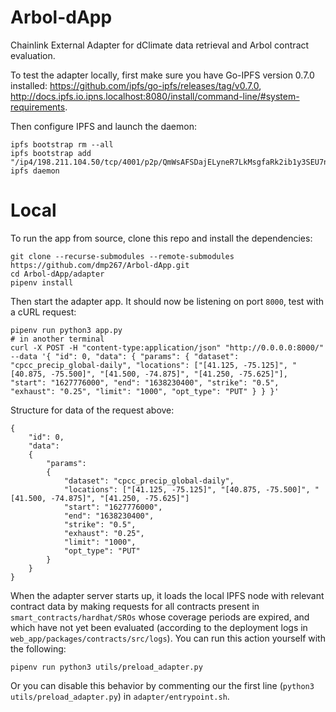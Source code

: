 # Arbol-dApp

Chainlink External Adapter for dClimate data retrieval and Arbol contract evaluation.

To test the adapter locally, first make sure you have Go-IPFS version 0.7.0 installed: https://github.com/ipfs/go-ipfs/releases/tag/v0.7.0, http://docs.ipfs.io.ipns.localhost:8080/install/command-line/#system-requirements.

Then configure IPFS and launch the daemon:

```
ipfs bootstrap rm --all
ipfs bootstrap add  "/ip4/198.211.104.50/tcp/4001/p2p/QmWsAFSDajELyneR7LkMsgfaRk2ib1y3SEU7nQuXSNPsQV"
ipfs daemon
```

# Local

To run the app from source, clone this repo and install the dependencies:

```
git clone --recurse-submodules --remote-submodules https://github.com/dmp267/Arbol-dApp.git
cd Arbol-dApp/adapter
pipenv install
```

Then start the adapter app. It should now be listening on port `8000`, test with a cURL request:

```
pipenv run python3 app.py
# in another terminal
curl -X POST -H "content-type:application/json" "http://0.0.0.0:8000/" --data '{ "id": 0, "data": { "params": { "dataset": "cpcc_precip_global-daily", "locations": ["[41.125, -75.125]", "[40.875, -75.500]", "[41.500, -74.875]", "[41.250, -75.625]"], "start": "1627776000", "end": "1638230400", "strike": "0.5", "exhaust": "0.25", "limit": "1000", "opt_type": "PUT" } } }'
```

Structure for data of the request above:

```
{
    "id": 0,
    "data":
    {
        "params":
        {
            "dataset": "cpcc_precip_global-daily",
            "locations": ["[41.125, -75.125]", "[40.875, -75.500]", "[41.500, -74.875]", "[41.250, -75.625]"]
            "start": "1627776000",
            "end": "1638230400",
            "strike": "0.5",
            "exhaust": "0.25",
            "limit": "1000",
            "opt_type": "PUT"
        }
    }
}
```

When the adapter server starts up, it loads the local IPFS node with relevant contract data by making requests for all contracts present in `smart_contracts/hardhat/SROs` whose coverage periods are expired, and which have not yet been evaluated (according to the deployment logs in `web_app/packages/contracts/src/logs`). You can run this action yourself with the following:

```
pipenv run python3 utils/preload_adapter.py
```

Or you can disable this behavior by commenting our the first line (`python3 utils/preload_adapter.py`) in `adapter/entrypoint.sh`.
